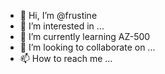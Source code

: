 - 👋 Hi, I’m @frustine
- 👀 I’m interested in ...
- 🌱 I’m currently learning AZ-500
- 💞️ I’m looking to collaborate on ...
- 📫 How to reach me ...

<!---
frustine/frustine is a ✨ special ✨ repository because its `README.md` (this file) appears on your GitHub profile.
You can click the Preview link to take a look at your changes.
--->

